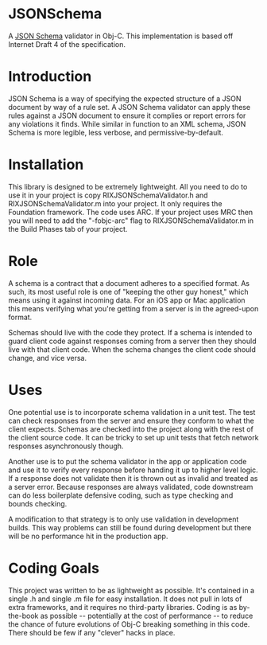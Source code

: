 JSONSchema
==========

A [JSON Schema](http://json-schema.org) validator in Obj-C. This implementation is based off Internet Draft 4 of the specification.

# Introduction

JSON Schema is a way of specifying the expected structure of a JSON document by way of a rule set. A JSON Schema validator can apply these rules against a JSON document to ensure it complies or report errors for any violations it finds. While similar in function to an XML schema, JSON Schema is more legible, less verbose, and permissive-by-default.

# Installation

This library is designed to be extremely lightweight. All you need to do to use it in your project is copy RIXJSONSchemaValidator.h and RIXJSONSchemaValidator.m into your project. It only requires the Foundation framework. The code uses ARC. If your project uses MRC then you will need to add the "-fobjc-arc" flag to RIXJSONSchemaValidator.m in the Build Phases tab of your project.

# Role

A schema is a contract that a document adheres to a specified format. As such, its most useful role is one of "keeping the other guy honest," which means using it against incoming data. For an iOS app or Mac application this means verifying what you're getting from a server is in the agreed-upon format.

Schemas should live with the code they protect. If a schema is intended to guard client code against responses coming from a server then they should live with that client code. When the schema changes the client code should change, and vice versa.

# Uses

One potential use is to incorporate schema validation in a unit test. The test can check responses from the server and ensure they conform to what the client expects. Schemas are checked into the project along with the rest of the client source code. It can be tricky to set up unit tests that fetch network responses asynchronously though.

Another use is to put the schema validator in the app or application code and use it to verify every response before handing it up to higher level logic. If a response does not validate then it is thrown out as invalid and treated as a server error. Because responses are always validated, code downstream can do less boilerplate defensive coding, such as type checking and bounds checking.

A modification to that strategy is to only use validation in development builds. This way problems can still be found during development but there will be no performance hit in the production app.

# Coding Goals

This project was written to be as lightweight as possible. It's contained in a single .h and single .m file for easy installation. It does not pull in lots of extra frameworks, and it requires no third-party libraries. Coding is as by-the-book as possible -- potentially at the cost of performance -- to reduce the chance of future evolutions of Obj-C breaking something in this code. There should be few if any "clever" hacks in place.

